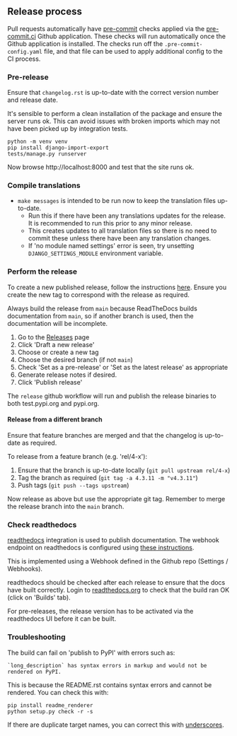 ## Release process

Pull requests automatically have [pre-commit](https://pre-commit.com/) checks applied via
the [pre-commit.ci](https://pre-commit.ci/) Github application.
These checks will run automatically once the Github application is installed.
The checks run off the `.pre-commit-config.yaml` file, and that file can be used to apply
additional config to the CI process.

### Pre-release

Ensure that `changelog.rst` is up-to-date with the correct version number and release date.

It's sensible to perform a clean installation of the package and ensure the server runs ok.
This can avoid issues with broken imports which may not have been picked up by integration tests.

```
python -m venv venv
pip install django-import-export
tests/manage.py runserver
```

Now browse http://localhost:8000 and test that the site runs ok.

### Compile translations

- `make messages` is intended to be run now to keep the translation files up-to-date.
  - Run this if there have been any translations updates for the release.  It is recommended to run this prior to any minor release.
  - This creates updates to all translation files so there is no need to commit these unless there have been any translation changes.
  - If 'no module named settings' error is seen, try unsetting `DJANGO_SETTINGS_MODULE` environment variable.

### Perform the release

To create a new published release, follow the instructions [here](https://docs.github.com/en/repositories/releasing-projects-on-github/managing-releases-in-a-repository).
Ensure you create the new tag to correspond with the release as required.

Always build the release from `main` because ReadTheDocs builds documentation from `main`,
so if another branch is used, then the documentation will be incomplete.

1. Go to the [Releases](https://github.com/django-import-export/django-import-export/releases) page
2. Click 'Draft a new release'
3. Choose or create a new tag
4. Choose the desired branch (if not `main`)
5. Check 'Set as a pre-release' or 'Set as the latest release' as appropriate
6. Generate release notes if desired.
7. Click 'Publish release'

The `release` github workflow will run and publish the release binaries to both test.pypi.org and pypi.org.

#### Release from a different branch

Ensure that feature branches are merged and that the changelog is up-to-date as required.

To release from a feature branch (e.g. 'rel/4-x'):

1. Ensure that the branch is up-to-date locally (`git pull upstream rel/4-x`)
2. Tag the branch as required (`git tag -a 4.3.11 -m "v4.3.11"`)
3. Push tags (`git push --tags upstream`)

Now release as above but use the appropriate git tag.
Remember to merge the release branch into the `main` branch.

### Check readthedocs

[readthedocs](https://readthedocs.org/projects/django-import-export/) integration is used to publish documentation.
The webhook endpoint on readthedocs is configured using
[these instructions](https://docs.readthedocs.io/en/latest/guides/setup/git-repo-manual.html).

This is implemented using a Webhook defined in the Github repo (Settings / Webhooks).

readthedocs should be checked after each release to ensure that the docs have built correctly.
Login to [readthedocs.org](https://readthedocs.org) to check that the build ran OK (click on 'Builds' tab).

For pre-releases, the release version has to be activated via the readthedocs UI before it can be built.

### Troubleshooting

The build can fail on 'publish to PyPI' with errors such as:

```
`long_description` has syntax errors in markup and would not be rendered on PyPI.
```

This is because the README.rst contains syntax errors and cannot be rendered.  You can check this with:

```
pip install readme_renderer
python setup.py check -r -s
```
If there are duplicate target names, you can correct this with [underscores](https://github.com/sphinx-doc/sphinx/issues/3921#issuecomment-315581557).
